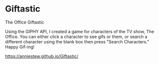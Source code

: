 # Giftastic

The Office Giftastic

Using the GIPHY API, I created a game for characters of the TV show, The Office. You can either click a character to see gifs or them, or search a different character using the blank box then press "Search Characters." Happy Gif-ing! 

https://anniestew.github.io/Giftastic/